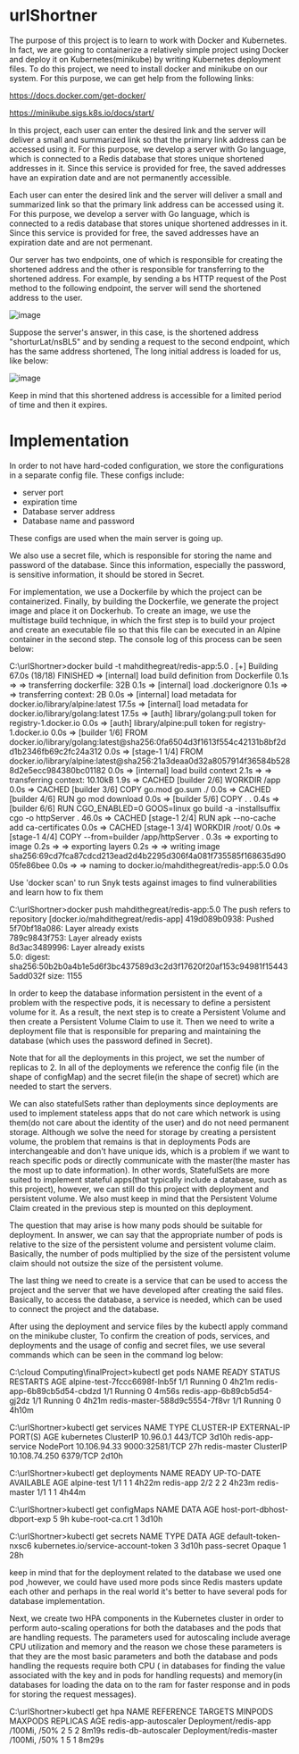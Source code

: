 # urlShortner
The purpose of this project is to learn to work with Docker and Kubernetes. In fact, we are going to containerize a relatively simple project using Docker and deploy it on Kubernetes(minikube) by writing Kubernetes deployment files. To do this project, we need to install docker and minikube on our system. For this purpose, we can get help from the following links:

https://docs.docker.com/get-docker/

https://minikube.sigs.k8s.io/docs/start/

In this project, each user can enter the desired link and the server will deliver a small and summarized link so that the primary link address can be accessed using it. For this purpose, we develop a server with Go language, which is connected to a Redis database that stores unique shortened addresses in it. Since this service is provided for free, the saved addresses have an expiration date and are not permanently accessible.

Each user can enter the desired link and the server will deliver a small and summarized link so that the primary link address can be accessed using it. For this purpose, we develop a server with Go language, which is connected to a redis database that stores unique shortened addresses in it. Since this service is provided for free, the saved addresses have an expiration date and are not permenant.

Our server has two endpoints, one of which is responsible for creating the shortened address and the other is responsible for transferring to the shortened address. For example, by sending a bs HTTP request of the Post method to the following endpoint, the server will send the shortened address to the user.

![image](https://github.com/MahdiTheGreat/urlShortner/assets/47212121/ac499605-93b3-4efa-8aee-da6c93a7eae5)

Suppose the server's answer, in this case, is the shortened address "shorturLat/nsBL5" and by sending a request to the second endpoint, which has the same address shortened, The long initial address is loaded for us, like below:

![image](https://github.com/MahdiTheGreat/urlShortner/assets/47212121/bf933b28-aa6f-49d4-982d-accd4376f680)

Keep in mind that this shortened address is accessible for a limited period of time and then it expires.

# Implementation

In order to not have hard-coded configuration, we store the configurations in a separate config file. These configs include:

- server port
- expiration time
- Database server address
- Database name and password

These configs are used when the main server is going up.

We also use a secret file, which is responsible for storing the name and password of the database. Since this information, especially the password, is sensitive information, it should be stored in Secret.

For implementation, we use a Dockerfile by which the project can be containerized. Finally, by building the Dockerfile, we generate the project image and place it on Dockerhub. To create an image, we use the multistage build technique, in which the first step is to build your project and create an executable file so that this file can be executed in an Alpine container in the second step. The console log of this process can be seen below:

C:\urlShortner>docker build -t mahdithegreat/redis-app:5.0 .
[+] Building 67.0s (18/18) FINISHED
 => [internal] load build definition from Dockerfile                                                               0.1s
 => => transferring dockerfile: 32B                                                                                0.1s
 => [internal] load .dockerignore                                                                                  0.1s
 => => transferring context: 2B                                                                                    0.0s
 => [internal] load metadata for docker.io/library/alpine:latest                                                  17.5s
 => [internal] load metadata for docker.io/library/golang:latest                                                  17.5s
 => [auth] library/golang:pull token for registry-1.docker.io                                                      0.0s
 => [auth] library/alpine:pull token for registry-1.docker.io                                                      0.0s
 => [builder 1/6] FROM docker.io/library/golang:latest@sha256:0fa6504d3f1613f554c42131b8bf2dd1b2346fb69c2fc24a312  0.0s
 => [stage-1 1/4] FROM docker.io/library/alpine:latest@sha256:21a3deaa0d32a8057914f36584b5288d2e5ecc984380bc01182  0.0s
 => [internal] load build context                                                                                  2.1s
 => => transferring context: 10.10kB                                                                               1.9s
 => CACHED [builder 2/6] WORKDIR /app                                                                              0.0s
 => CACHED [builder 3/6] COPY go.mod go.sum ./                                                                     0.0s
 => CACHED [builder 4/6] RUN go mod download                                                                       0.0s
 => [builder 5/6] COPY . .                                                                                         0.4s
 => [builder 6/6] RUN CGO_ENABLED=0 GOOS=linux go build -a -installsuffix cgo -o httpServer .                     46.0s
 => CACHED [stage-1 2/4] RUN apk --no-cache add ca-certificates                                                    0.0s
 => CACHED [stage-1 3/4] WORKDIR /root/                                                                            0.0s
 => [stage-1 4/4] COPY --from=builder /app/httpServer .                                                            0.3s
 => exporting to image                                                                                             0.2s
 => => exporting layers                                                                                            0.2s
 => => writing image sha256:69cd7fca87cdcd213ead2d4b2295d306f4a081f735585f168635d9005fe86bee                       0.0s
 => => naming to docker.io/mahdithegreat/redis-app:5.0                                                             0.0s

Use 'docker scan' to run Snyk tests against images to find vulnerabilities and learn how to fix them

C:\urlShortner>docker push mahdithegreat/redis-app:5.0
The push refers to repository [docker.io/mahdithegreat/redis-app]
419d089b0938: Pushed                                                                                                    
5f70bf18a086: Layer already exists                                                                                      
789c9843f753: Layer already exists                                                                                      
8d3ac3489996: Layer already exists                                                                                      
5.0: digest: sha256:50b2b0a4b1e5d6f3bc437589d3c2d3f17620f20af153c94981f154435add032f size: 1155

In order to keep the database information persistent in the event of a problem with the respective pods, it is necessary to define a persistent volume for it. As a result, the next step is to create a Persistent Volume and then create a Persistent Volume Claim to use it.
Then we need to write a deployment file that is responsible for preparing and maintaining the database (which uses the password defined in Secret).

Note that for all the deployments in this project, we set the number of replicas to 2. In all of the deployments we reference the config file (in the shape of configMap) and the secret file(in the shape of secret) which are needed to start the servers.

We can also statefulSets rather than deployments since deployments are used to implement stateless apps that do not care which network is using them(do not care about the identity of the user) and do not need permanent storage. Although we solve the need for storage by creating a persistent volume, the problem that remains is that in deployments Pods are interchangeable and don't have unique ids, which is a problem if we want to reach specific pods or directly communicate with the master(the master has the most up to date information). In other words, StatefulSets are more suited to implement stateful apps(that typically include a database, such as this project), however, we can still do this project with deployment and persistent volume. We also must keep in mind that the Persistent Volume Claim created in the previous step is mounted on this deployment. 

The question that may arise is how many pods should be suitable for deployment. In answer, we can say that the appropriate number of pods is relative to the size of the persistent volume and persistent volume claim. Basically, the number of pods multiplied by the size of the persistent volume claim should not outsize the size of the persistent volume.

The last thing we need to create is a service that can be used to access the project and the server that we have developed after creating the said files. Basically, to access the database, a service is needed, which can be used to connect the project and the database.
 
After using the deployment and service files by the kubectl apply command on the minikube cluster, To confirm the creation of pods, services, and deployments and the usage of config and secret files, we use several commands which can be seen in the command log below:

C:\cloud Computing\finalProject>kubectl get pods
NAME                            READY   STATUS    RESTARTS   AGE
alpine-test-7fccc6698f-lnb5f    1/1     Running   0          4h21m
redis-app-6b89cb5d54-cbdzd      1/1     Running   0          4m56s
redis-app-6b89cb5d54-gj2dz      1/1     Running   0          4h21m
redis-master-588d9c5554-7f8vr   1/1     Running   0          4h10m

C:\urlShortner>kubectl get services
NAME                TYPE        CLUSTER-IP      EXTERNAL-IP   PORT(S)          AGE
kubernetes          ClusterIP   10.96.0.1       <none>        443/TCP          3d10h
redis-app-service   NodePort    10.106.94.33    <none>        9000:32581/TCP   27h
redis-master        ClusterIP   10.108.74.250   <none>        6379/TCP         2d10h

C:\urlShortner>kubectl get deployments
NAME           READY   UP-TO-DATE   AVAILABLE   AGE
alpine-test    1/1     1            1           4h22m
redis-app      2/2     2            2           4h23m
redis-master   1/1     1            1           4h44m

C:\urlShortner>kubectl get configMaps
NAME                          DATA   AGE
host-port-dbhost-dbport-exp   5      9h
kube-root-ca.crt              1      3d10h

C:\urlShortner>kubectl get secrets
NAME                  TYPE                                  DATA   AGE
default-token-nxsc6   kubernetes.io/service-account-token   3      3d10h
pass-secret           Opaque                                1      28h

keep in mind that for the deployment related to the database we used one pod ,however, we could have used more pods since Redis masters update each other and perhaps in the real world it's better to have several pods for database implementation.

Next, we create two HPA components in the Kubernetes cluster in order to perform auto-scaling operations for both the databases and the pods that are handling requests. The parameters used for autoscaling include average CPU utilization and memory and the reason we chose these parameters is that they are the most basic parameters and both the database and pods handling the requests require both CPU ( in databases for finding the value associated with the key and in pods for handling requests) and memory(in databases for loading the data on to the ram for faster response and in pods for storing the request messages).

C:\urlShortner>kubectl get hpa
NAME                   REFERENCE                 TARGETS                          MINPODS   MAXPODS   REPLICAS   AGE
redis-app-autoscaler   Deployment/redis-app      <unknown>/100Mi, <unknown>/50%   2         5         2          8m19s
redis-db-autoscaler    Deployment/redis-master   <unknown>/100Mi, <unknown>/50%   1         5         1          8m29s






